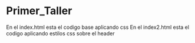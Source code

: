 # Primer_Taller
En el index.html esta el codigo base aplicando css
En el index2.html esta el codigo aplicando estilos css sobre el header
